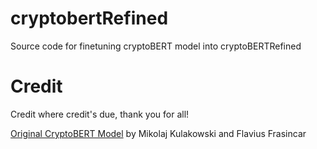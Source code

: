 # cryptobertRefined
Source code for finetuning cryptoBERT model into cryptoBERTRefined

# Credit
Credit where credit's due, thank you for all!

[Original CryptoBERT Model](https://huggingface.co/ElKulako/cryptobert) by Mikolaj Kulakowski and Flavius Frasincar
<Transformers go brrrr>
